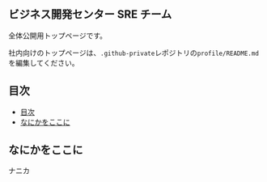 ## ビジネス開発センター SRE チーム <!-- omit from toc -->

全体公開用トップページです。

社内向けのトップページは、`.github-private`レポジトリの`profile/README.md`を編集してください。

## 目次

- [目次](#目次)
- [なにかをここに](#なにかをここに)

## なにかをここに

ナニカ
